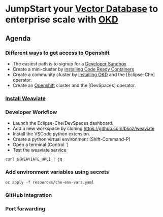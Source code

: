 # JumpStart your [Vector Database](https://weaviate.io/) to enterprise scale with [OKD](httos://okd.io)

## Agenda

### Different ways to get access to Openshift
- The easiest path is to signup for a [Developer Sandbox](https://developers.redhat.com/developer-sandbox)
- Create a mini-cluster by [installing Code Ready Containers](https://www.okd.io/crc/)
- Create a community cluster by [installing OKD](https://www.okd.io/installation/) and the [Eclipse-Che] operator.
- Create an [Openshift](https://www.redhat.com/en/technologies/cloud-computing/openshift) cluster and the [DevSpaces] operator.

### [Install Weaviate](README.md)

### Developer Workflow
- Launch the Eclipse-Che/DevSpaces dashboard.
- Add a new workspace by cloning https://github.com/bkoz/weaviate
- Install the VSCode python extension.
- Create a python virtual environment (Shift-Command-P)
- Open a terminal (Control `)
- Test the weaviate service
```
curl ${WEAVIATE_URL} | jq
```

### Add environment variables using secrets
```
oc apply -f resources/che-env-vars.yaml
```
### GitHub integration

### Port forwarding

